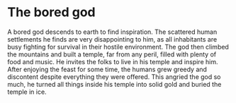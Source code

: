 # The bored god
A bored god descends to earth to find inspiration. The scattered human settlements he finds are very disappointing to him, as all inhabitants are busy fighting for survival in their hostile environment. The god then climbed the mountains and built a temple, far from any peril, filled with plenty of food and music. He invites the folks to live in his temple and inspire him. After enjoying the feast for some time, the humans grew greedy and discontent despite everything they were offered. This angried the god so much, he turned all things inside his temple into solid gold and buried the temple in ice.
